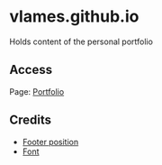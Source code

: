 # vlames.github.io
Holds content of the personal portfolio

## Access

Page: [Portfolio](https://vlames.github.io)

## Credits

* [Footer position](https://www.freecodecamp.org/news/how-to-keep-your-footer-where-it-belongs-59c6aa05c59c/)
* [Font](https://fonts.google.com/specimen/Tangerine?sidebar.open&selection.family=Tangerine#standard-styles)
